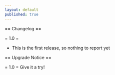 ```yaml
---
layout: default
published: true
---
```


== Changelog ==

= 1.0 =
* This is the first release, so nothing to report yet


== Upgrade Notice ==

= 1.0 =
Give it a try!